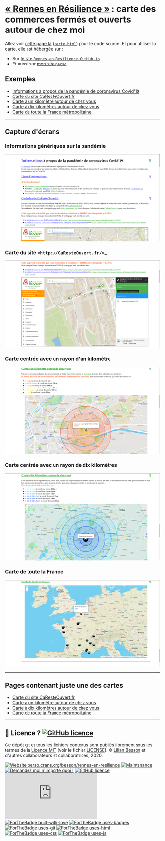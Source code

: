 # [« Rennes en Résilience »](https://rennesenresilience.home.blog/) : carte des commerces fermés et ouverts autour de chez moi

Allez voir [cette page là](carte.html) ([`carte.html`](carte.html)) pour le code source.
Et pour utiliser la carte, elle est hébergée sur :

- Sur [le site <code>Rennes-en-Resilience.GitHub.io</code>](https://rennes-en-resilience.github.io/Cartes/carte.html)
- Et aussi sur [mon site <code>perso</code>](https://perso.crans.org/besson/Rennes-en-Resilience/carte/carte.html?lat=48.0900364&long=-1.6286437)

## Exemples

- [Informations à propos de la pandémie de coronavirus Covid'19](https://perso.crans.org/besson/carte-confinement/#informations)
- [Carte du site CaResteOuvert.fr](https://perso.crans.org/besson/carte-confinement/index.html#caresteouvert.html)
- [Carte à un kilomètre autour de chez vous](https://perso.crans.org/besson/carte-confinement/index.html#1km.html)
- [Carte à dix kilomètres autour de chez vous](https://perso.crans.org/besson/carte-confinement/index.html#10km.html)
- [Carte de toute la France métropolitaine](https://perso.crans.org/besson/carte-confinement/index.html#france.html)

---

## Capture d'écrans

### Informations génériques sur la pandémie
![Informations génériques sur la pandémie](screenshots/demo_informations.png)

### Carte du site `<http://CaResteOuvert.fr/>`_
![Carte du site CaResteOuvert.fr](screenshots/demo_caresteouvert.png)

### Carte centrée avec un rayon d'un kilomètre
![Carte centrée avec un rayon d'un kilomètre](screenshots/demo_carte1km.png)

### Carte centrée avec un rayon de dix kilomètres
![Carte centrée avec un rayon de dix kilomètres](screenshots/demo_carte10km.png)

### Carte de toute la France
![Carte de toute la France](screenshots/demo_carteFrance.png)

---

## Pages contenant juste une des cartes

- [Carte du site CaResteOuvert.fr](https://perso.crans.org/besson/carte-confinement/caresteouvert.html)
- [Carte à un kilomètre autour de chez vous](https://perso.crans.org/besson/carte-confinement/carte1km.html)
- [Carte à dix kilomètres autour de chez vous](https://perso.crans.org/besson/carte-confinement/carte10km.html)
- [Carte de toute la France métropolitaine](https://perso.crans.org/besson/carte-confinement/carteFrance.html)

----

## :scroll: Licence ? [![GitHub licence](https://img.shields.io/github/license/Rennes-en-Resilience/Cartes-des-commerces-resilients.svg)](https://github.com/Rennes-en-Resilience/Cartes/blob/master/LICENSE)
Ce dépôt git et tous les fichiers contenus sont publiés librement sous les termes de la [Licence MIT](https://lbesson.mit-license.org/) (voir le fichier [LICENSE](LICENSE)).
© [Lilian Besson](https://GitHub.com/Naereen) et d'autres collaborateurs et collaboratrices, 2020.

[![Website perso.crans.org/besson/rennes-en-resilience](https://img.shields.io/website-up-down-green-red/http/perso.crans.org.svg)](https://perso.crans.org/besson/rennes-en-resilience/)
[![Maintenance](https://img.shields.io/badge/Maintained%3F-yes-green.svg)](https://GitHub.com/Rennes-en-Resilience/Cartes/graphs/commit-activity)
[![Demandez moi n'importe quoi !](https://img.shields.io/badge/Demandez%20moi-n'%20importe%20quoi-1abc9c.svg)](https://GitHub.com/Naereen/ama.fr)
[![GitHub licence](https://img.shields.io/github/license/Rennes-en-Resilience/Cartes-des-commerces-resilients.svg)](https://github.com/Rennes-en-Resilience/Cartes/blob/master/LICENSE)
[![Analytics](https://ga-beacon.appspot.com/UA-38514290-17/github.com/Rennes-en-Resilience/Cartes/README.md?pixel)](https://GitHub.com/Rennes-en-Resilience/Cartes/)
[![ForTheBadge built-with-love](http://ForTheBadge.com/images/badges/built-with-love.svg)](https://GitHub.com/Naereen/)
[![ForTheBadge uses-badges](http://ForTheBadge.com/images/badges/uses-badges.svg)](http://ForTheBadge.com)
[![ForTheBadge uses-git](http://ForTheBadge.com/images/badges/uses-git.svg)](https://GitHub.com/)
[![ForTheBadge uses-html](http://ForTheBadge.com/images/badges/uses-html.svg)](http://ForTheBadge.com)
[![ForTheBadge uses-css](http://ForTheBadge.com/images/badges/uses-css.svg)](http://ForTheBadge.com)
[![ForTheBadge uses-js](http://ForTheBadge.com/images/badges/uses-js.svg)](http://ForTheBadge.com)
